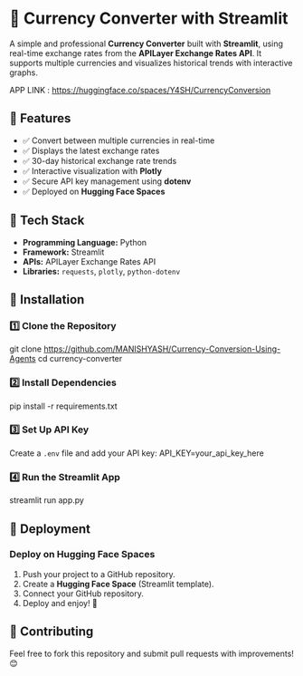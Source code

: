 # 💱 Currency Converter with Streamlit

A simple and professional **Currency Converter** built with **Streamlit**, using real-time exchange rates from the **APILayer Exchange Rates API**. It supports multiple currencies and visualizes historical trends with interactive graphs.

APP LINK : https://huggingface.co/spaces/Y4SH/CurrencyConversion

## 🚀 Features
- ✅ Convert between multiple currencies in real-time
- ✅ Displays the latest exchange rates
- ✅ 30-day historical exchange rate trends
- ✅ Interactive visualization with **Plotly**
- ✅ Secure API key management using **dotenv**
- ✅ Deployed on **Hugging Face Spaces**

## 📌 Tech Stack
- **Programming Language:** Python
- **Framework:** Streamlit
- **APIs:** APILayer Exchange Rates API
- **Libraries:** `requests`, `plotly`, `python-dotenv`

## 🔧 Installation
### **1️⃣ Clone the Repository**

git clone https://github.com/MANISHYASH/Currency-Conversion-Using-Agents
cd currency-converter


### **2️⃣ Install Dependencies**
pip install -r requirements.txt

### **3️⃣ Set Up API Key**
  Create a `.env` file and add your API key:
    API_KEY=your_api_key_here


### **4️⃣ Run the Streamlit App**
  streamlit run app.py

## 🚀 Deployment
### **Deploy on Hugging Face Spaces**
1. Push your project to a GitHub repository.
2. Create a **Hugging Face Space** (Streamlit template).
3. Connect your GitHub repository.
4. Deploy and enjoy! 🎉

## 🤝 Contributing
Feel free to fork this repository and submit pull requests with improvements! 😊





